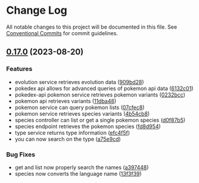 # Change Log

All notable changes to this project will be documented in this file.
See [Conventional Commits](https://conventionalcommits.org) for commit guidelines.

## [0.17.0](https://github.com/zthun/pokedexii/compare/v0.16.1...v0.17.0) (2023-08-20)


### Features

* evolution service retrieves evolution data ([909bd28](https://github.com/zthun/pokedexii/commit/909bd28910b31b18893bc6b54d817d8ddf0001f2))
* pokedex api allows for advanced queries of pokemon api data ([6132c01](https://github.com/zthun/pokedexii/commit/6132c017861f445b57c03d1122b5a3d8d3748ed2))
* pokedex-api pokemon service retrieves pokemon variants ([0232bcc](https://github.com/zthun/pokedexii/commit/0232bcca6e3c833006aa7f8f2830103e305fe09e))
* pokemon api retrieves variants ([11dba48](https://github.com/zthun/pokedexii/commit/11dba483ad49ca6956194d38ef2872c3f616ea07))
* pokemon service can query pokemon lists ([07cfec8](https://github.com/zthun/pokedexii/commit/07cfec8bade55d69f090e06e7684912d3a9119f2))
* pokemon service retrieves species variants ([4b54cb8](https://github.com/zthun/pokedexii/commit/4b54cb8edc6e1772df39c4a0cffdf3af91cc6a41))
* species controller can list or get a single pokemon species ([d0f87b5](https://github.com/zthun/pokedexii/commit/d0f87b59f988943d5b9b8f55389553c22b033621))
* species endpoint retrieves the pokemon species ([fd8d954](https://github.com/zthun/pokedexii/commit/fd8d954e15b6f6fbeec7895a4f70fb39fab45953))
* type service returns type information ([efc4f5f](https://github.com/zthun/pokedexii/commit/efc4f5f8973e775c466428f833c2422dfd4518e6))
* you can now search on the type ([a75e9cd](https://github.com/zthun/pokedexii/commit/a75e9cd916e070a08c862f85970808fef96b2dd0))


### Bug Fixes

* get and list now properly search the names ([a397448](https://github.com/zthun/pokedexii/commit/a3974485e58889f91ecf346bf0cd0ea3e3926253))
* species now converts the language name ([13f3f39](https://github.com/zthun/pokedexii/commit/13f3f392c0e11e0c2c0c3a01e56d271083f3e9dc))

